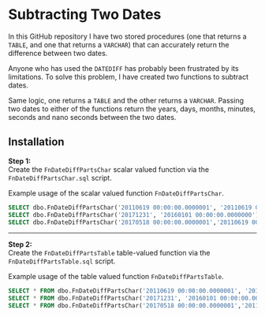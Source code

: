 # Subtracting Two Dates

In this GitHub repository I have two stored procedures (one that returns a `TABLE`, and one that returns a `VARCHAR`) that can accurately return the difference between two dates.

Anyone who has used the `DATEDIFF` has probably been frustrated by its limitations. To solve this problem, I have created two functions to subtract dates. 

Same logic, one returns a `TABLE` and the other returns a `VARCHAR`. Passing two dates to either of the functions return the years, days, months, minutes, seconds and nano seconds between the two dates.

## Installation


**Step 1:**   
Create the `FnDateDiffPartsChar` scalar valued function via the `FnDateDiffPartsChar.sql` script.

Example usage of the scalar valued function `FnDateDiffPartsChar`.

```sql
SELECT dbo.FnDateDiffPartsChar('20110619 00:00:00.0000001', '20110619 00:00:00.0000000');
SELECT dbo.FnDateDiffPartsChar('20171231', '20160101 00:00:00.0000000');
SELECT dbo.FnDateDiffPartsChar('20170518 00:00:00.0000001','20110619 00:00:00.1110000');
```
------------------------------------------------------------
**Step 2:**  
Create the `FnDateDiffPartsTable` table-valued function via the `FnDateDiffPartsTable.sql` script.

Example usage of the table valued function `FnDateDiffPartsTable`.  

```sql
SELECT * FROM dbo.FnDateDiffPartsChar('20110619 00:00:00.0000001', '20110619 00:00:00.0000000');
SELECT * FROM dbo.FnDateDiffPartsChar('20171231', '20160101 00:00:00.0000000');
SELECT * FROM dbo.FnDateDiffPartsChar('20170518 00:00:00.0000001','20110619 00:00:00.1110000');
```
